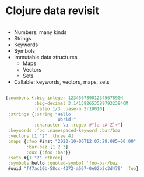 <div class="slide">

# Clojure data revisit
<div class="gutters-10 row">
<div class="column">

* Numbers, many kinds
* Strings
* Keywords
* Symbols
* Immutable data structures
  * Maps
  * Vectors
  * Sets
* Callable: keywords, vectors, maps, sets
</div>

<div class="column" style="flex: 2.9;">

``` clojure
{:numbers {:big-integer 12345678901234567890N
           :big-decimal 3.14159265358979323846M
           :ratio 1/3 :base-n 2r10010}
 :strings {:string "Hello
                    World!"
           :character \a :regex #"[a-zA-Z]+"}
 :keywords :foo :namespaced-keyword :bar/baz
 :vectors [1 "2" :three 4]
 :maps {:foo #inst "2020-10-06T12:07:29.085-00:00" 
        :bar-baz [1 2 3]
        :qux {:foo :bar}}
 :sets #{1 "2" :three}
 :symbols hello :quoted-symbol 'foo-bar/baz
 #uuid "f47ac10b-58cc-4372-a567-0e02b2c3d479" :foo}
```

</div>
</div>

</div>
